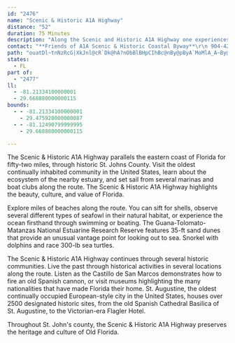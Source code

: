```yaml
---
id: "2476"
name: "Scenic & Historic A1A Highway"
distance: "52"
duration: 75 Minutes
description: "Along the Scenic and Historic A1A Highway one experiences rural ambiance between the river and the sea--nineteen miles of bikeway, walkway and waterway. Discover pristine estuaries, the world's first oceanarium, archaeological ruins, live oak canopies, abundant bird life, sea animals, and sand beaches with coquina rock outcroppings. Emerge from maritime hammock to miles of unobstructed ocean view with beaches, boardwalks, pier, and \"Old Florida\" communities. Be awed by the beauty and take home lasting memories."
contact: "**Friends of A1A Scenic & Historic Coastal Byway**\r\n 904-425-8055  \r\n [Send E-mail](mailto:tarahill@bellsouth.net)"
path: "ouatDl~tnNzRcG|XkJnl@cR`Dk@hA?nObBlBHpCIhBc@nBy@pByA`MoMlA_A~By@r@MzAGtB@~d@tB~XbB`Pn@r]jB~BDbG[|JcB`RmD~QcFbtAq`@zx@oU|CmA`DgC|DkE|AqAhBgAlBy@v}@}T~]}Kph@eQvCsAbCiBbAiAvAuBlB_Ex@aDh@gEHeCKoRFaHZaFNkA|@sD~BaFdAyArBoB|CqBfZiLnd@yQruBmy@fq@qXlj@uTbGsCdKmG`SgI~r@qXft@iXjSaI~TmJj}@e]"
states:
  - FL
part of:
  - "2477"
ll:
  - -81.21334100000001
  - 29.668880000000115
bounds:
  - - -81.21334100000001
    - 29.475920000000087
  - - -81.12490799999995
    - 29.668880000000115

---
```


The Scenic & Historic A1A Highway parallels the eastern coast of Florida for fifty-two miles, through historic St. Johns County.  Visit the oldest continually inhabited community in the United States, learn about the ecosystem of the nearby estuary, and set sail from several marinas and boat clubs along the route.  The Scenic & Historic A1A Highway highlights the beauty, culture, and value of Florida.

Explore miles of beaches along the route.  You can sift for shells, observe several different types of seafowl in their natural habitat, or experience the ocean firsthand through swimming or boating.  The Guana-Tolomato-Matanzas National Estuarine Research Reserve features 35-ft sand dunes that provide an unusual vantage point for looking out to sea.  Snorkel with dolphins and race 300-lb sea turtles.

The Scenic & Historic A1A Highway continues through several historic communities.  Live the past through historical activities in several locations along the route.  Listen as the Castillo de San Marcos demonstrates how to fire an old Spanish cannon, or visit museums highlighting the many nationalities that have made Florida their home.  St. Augustine, the oldest continually occupied European-style city in the United States, houses over 2500 designated historic sites, from the old Spanish Cathedral Basilica of St. Augustine, to the Victorian-era Flagler Hotel.

Throughout St. John's county, the Scenic & Historic A1A Highway preserves the heritage and culture of Old Florida.
